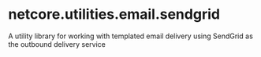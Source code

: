 # netcore.utilities.email.sendgrid
A utility library for working with templated email delivery using SendGrid as the outbound delivery service
